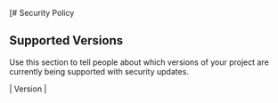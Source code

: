 [# Security Policy

## Supported Versions

Use this section to tell people about which versions of your project are
currently being supported with security updates.

| Version | 